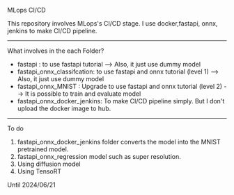 MLops CI/CD 

This repository involves MLops's CI/CD stage.
I use docker,fastapi, onnx, jenkins to make CI/CD pipeline. 

-----------------------------------------------------------
What involves in the each Folder?

- fastapi : to use fastapi tutorial  --> Also, it just use dummy model
- fastapi_onnx_classifcation: to use fastapi and onnx tutorial (level 1) --> Also, it just use dummy model
- fastapi_onnx_MNIST : Upgrade to use fastapi and onnx tutorial (level 2) --> It is possible to train and evaluate model
- fastapi_onnx_docker_jenkins: To make CI/CD pipeline simply. But I don't upload the docker image to hub. 

-----------------------------------------------------------
To do

1. fastapi_onnx_docker_jenkins folder converts the model into the MNIST pretrained model.
2. fastapi_onnx_regression model such as super resolution.
3. Using diffusion model 
4. Using TensoRT

Until 2024/06/21